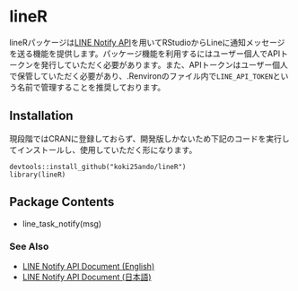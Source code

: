# lineR

lineRパッケージは[LINE Notify API](https://notify-bot.line.me/doc/ja/)を用いてRStudioからLineに通知メッセージを送る機能を提供します。パッケージ機能を利用するにはユーザー個人でAPIトークンを発行していただく必要があります。また、APIトークンはユーザー個人で保管していただく必要があり、.Renvironのファイル内で`LINE_API_TOKEN`という名前で管理することを推奨しております。

## Installation

現段階ではCRANに登録しておらず、開発版しかないため下記のコードを実行してインストールし、使用していただく形になります。

```{r}
devtools::install_github("koki25ando/lineR")
library(lineR)
```

## Package Contents
+ line_task_notify(msg)

### See Also
+ [LINE Notify API Document (English)](https://notify-bot.line.me/doc/en/)
+ [LINE Notify API Document (日本語)](https://notify-bot.line.me/doc/ja/)